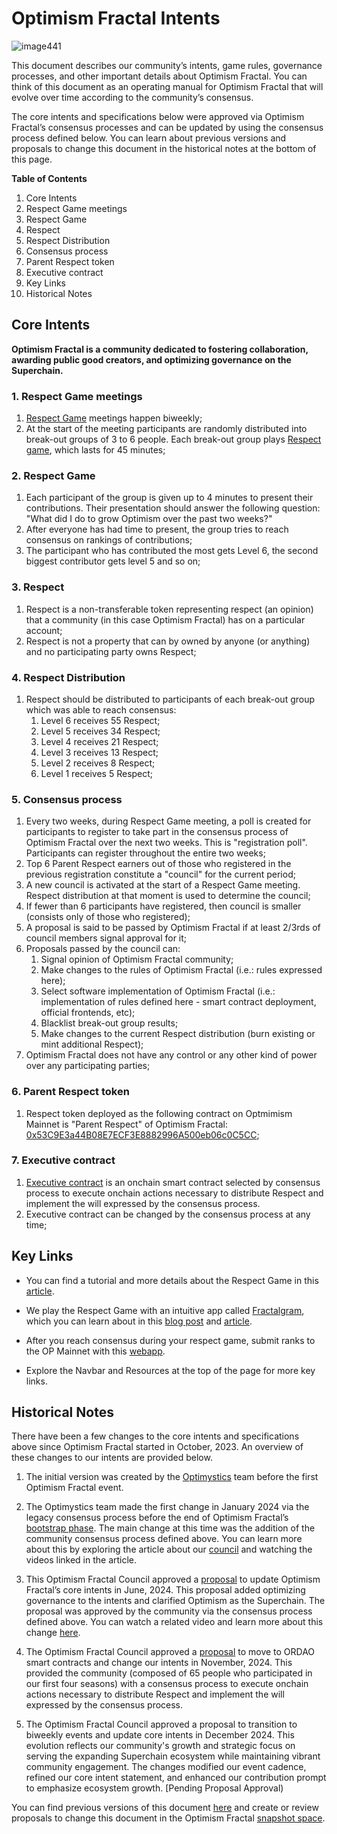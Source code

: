 # Optimism Fractal Intents

![image441](https://github.com/user-attachments/assets/b80562e5-2273-4ff5-a0a7-f1457ba54906)

This document describes our community’s intents, game rules, governance processes, and other important details about Optimism Fractal. You can think of this document as an operating manual for Optimism Fractal that will evolve over time according to the community’s consensus. 

The core intents and specifications below were approved via Optimism Fractal’s consensus processes and can be updated by using the consensus process defined below. You can learn about previous versions and proposals to change this document in the historical notes at the bottom of this page.

**Table of Contents**
1. Core Intents
2. Respect Game meetings
3. Respect Game
4. Respect
5. Respect Distribution
6. Consensus process
7. Parent Respect token
8. Executive contract
9. Key Links
10. Historical Notes

## Core Intents

**Optimism Fractal is a community dedicated to fostering collaboration, awarding public good creators, and optimizing governance on the Superchain.**

### **1. Respect Game meetings**

1. [Respect Game](https://github.com/sim31/frapps/blob/6d3d25a6b9720004e6e3425a846286ef35664d76/concepts/apps/of2/OF2-CONCEPT.md#2-respect-game) meetings happen biweekly;
2. At the start of the meeting participants are randomly distributed into break-out groups of 3 to 6 people. Each break-out group plays [Respect game](https://github.com/sim31/frapps/blob/6d3d25a6b9720004e6e3425a846286ef35664d76/concepts/apps/of2/OF2-CONCEPT.md#2-respect-game), which lasts for 45 minutes;

### **2. Respect Game**

1. Each participant of the group is given up to 4 minutes to present their contributions. Their presentation should answer the following question: "What did I do to grow Optimism over the past two weeks?"
2. After everyone has had time to present, the group tries to reach consensus on rankings of contributions;
3. The participant who has contributed the most gets Level 6, the second biggest contributor gets level 5 and so on;

### 3. Respect

1. Respect is a non-transferable token representing respect (an opinion) that a community (in this case Optimism Fractal) has on a particular account;
2. Respect is not a property that can by owned by anyone (or anything) and no participating party owns Respect;

### 4. Respect Distribution

1. Respect should be distributed to participants of each break-out group which was able to reach consensus:
    1. Level 6 receives 55 Respect;
    2. Level 5 receives 34 Respect;
    3. Level 4 receives 21 Respect;
    4. Level 3 receives 13 Respect;
    5. Level 2 receives 8 Respect;
    6. Level 1 receives 5 Respect;
    

### 5. Consensus process

1. Every two weeks, during Respect Game meeting, a poll is created for participants to register to take part in the consensus process of Optimism Fractal over the next two weeks. This is "registration poll". Participants can register throughout the entire two weeks;
2. Top 6 Parent Respect earners out of those who registered in the previous registration constitute a "council" for the current period;
3. A new council is activated at the start of a Respect Game meeting. Respect distribution at that moment is used to determine the council;
4. If fewer than 6 participants have registered, then council is smaller (consists only of those who registered);
5. A proposal is said to be passed by Optimism Fractal if at least 2/3rds of council members signal approval for it;
6. Proposals passed by the council can:
    1. Signal opinion of Optimism Fractal community;
    2. Make changes to the rules of Optimism Fractal (i.e.: rules expressed here);
    3. Select software implementation of Optimism Fractal (i.e.: implementation of rules defined here - smart contract deployment, official frontends, etc);
    4. Blacklist break-out group results;
    5. Make changes to the current Respect distribution (burn existing or mint additional Respect);
7. Optimism Fractal does not have any control or any other kind of power over any participating parties;

### 6. Parent Respect token

1. Respect token deployed as the following contract on Optmimism Mainnet is "Parent Respect" of Optimism Fractal: [0x53C9E3a44B08E7ECF3E8882996A500eb06c0C5CC](https://www.notion.so/4b08e7ecf3e8882996a500eb06c0c5cc?pvs=21);

### 7. Executive contract

1. [Executive contract](https://snapshot.org/#/optimismfractal.eth/proposal/0x3c35f474b1e2c037f32455abd75d027aa29d402200ac649fecb8b46c789c26a3) is an onchain smart contract selected by consensus process to execute onchain actions necessary to distribute Respect and implement the will expressed by the consensus process.
2. Executive contract can be changed by the consensus process at any time;

## Key Links

- You can find a tutorial and more details about the Respect Game in this [article](https://optimystics.io/respectgame).

- We play the Respect Game with an intuitive app called [Fractalgram](https://fractgram.web.app/), which you can learn about in this [blog post](https://peakd.com/dao/@sim31/introducing-fractalgram) and [article](https://optimystics.io/fractalgram).

- After you reach consensus during your respect game, submit ranks to the OP Mainnet with this [webapp](https://optimismfractal.web.app/).

- Explore the Navbar and Resources at the top of the page for more key links.

## Historical Notes

There have been a few changes to the core intents and specifications above since Optimism Fractal started in October, 2023. An overview of these changes to our intents are provided below.

1. The initial version was created by the [Optimystics](https://optimystics.io/) team before the first Optimism Fractal event.

2. The Optimystics team made the first change in January 2024 via the legacy consensus process before the end of Optimism Fractal’s [bootstrap phase](https://optimismfractal.com/details/original-intent/optimism-fractal-original-intent-document#block-167bd4bb1f4f42dd86ddc1fe28360deb). The main change at this time was the addition of the community consensus process defined above. You can learn more about this by exploring the article about our [council](https://optimismfractal.com/council) and watching the videos linked in the article. 

3. This Optimism Fractal Council approved a [proposal](https://snapshot.org/#/optimismfractal.eth/proposal/0xbe0d658597adfea76ddf7d082682ac238c521fb39836ced176c8ad7a604f6d84) to update Optimism Fractal’s core intents in June, 2024. This proposal added optimizing governance to the intents and clarified Optimism as the Superchain. The proposal was approved by the community via the consensus process defined above. You can watch a related video and learn more about this change [here](https://gov.optimism.io/t/announcing-optimism-fractal-s-intent-to-optimize-governance-on-the-superchain/8399). 

4. The Optimism Fractal Council approved a [proposal](https://snapshot.org/#/optimismfractal.eth/proposal/0x3c35f474b1e2c037f32455abd75d027aa29d402200ac649fecb8b46c789c26a3) to move to ORDAO smart contracts and change our intents in November, 2024. This provided the community (composed of 65 people who participated in our first four seasons) with a consensus process to execute onchain actions necessary to distribute Respect and implement the will expressed by the consensus process.

5. The Optimism Fractal Council approved a proposal to transition to biweekly events and update core intents in December 2024. This evolution reflects our community's growth and strategic focus on serving the expanding Superchain ecosystem while maintaining vibrant community engagement. The changes modified our event cadence, refined our core intent statement, and enhanced our contribution prompt to emphasize ecosystem growth. [Pending Proposal Approval)

You can find previous versions of this document [here](https://www.notion.so/Historical-Optimism-Fractal-Intent-Documents-c059310b32d448d885e63a43c9b9fb94?pvs=21) and create or review proposals to change this document in the Optimism Fractal [snapshot space](https://snapshot.org/#/optimismfractal.eth).
